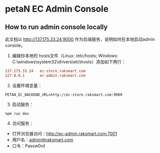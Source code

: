 # petaN EC Admin Console

## How to run admin console locally
此文档以 http://137.175.33.24:9000 作为后端服务，说明如何在本地启动admin console。
1. 编辑你本地的 hosts文件（Linux: /etc/hosts; Windows: C:\windows\system32\drivers\etc\hosts）添加如下两行：

```ini
137.175.33.24   ec-store.raksmart.com
127.0.0.1       ec-admin.raksmart.com
```
2. 设置环境变量：
```shell
PETAN_EC_BACKEND_URL=http://ec-store.raksmart.com:9000
```
3. 启动服务：

```shell
npm run dev
```

4. 访问服务：
- 打开浏览器访问：http://ec-admin.raksmart.com:7001
- 用户名：admin@raksmart.com
- 口令：Passw0rd